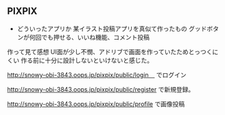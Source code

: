 
## PIXPIX

* どういったアプリか
某イラスト投稿アプリを真似て作ったもの
グッドボタンが何回でも押せる、いいね機能、コメント投稿
  
作って見て感想
UI面が少し不憫、アドリブで画面を作っていたためとっつくにくい
作る前に十分に設計しないといけないと感じた。


http://snowy-obi-3843.oops.jp/pixpix/public/login　
でログイン

http://snowy-obi-3843.oops.jp/pixpix/public/register
で新規登録。

http://snowy-obi-3843.oops.jp/pixpix/public/profile
で画像投稿

